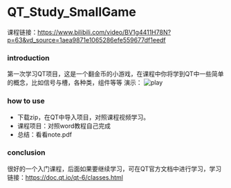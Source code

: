 # QT_Study_SmallGame
课程链接：https://www.bilibili.com/video/BV1g4411H78N?p=63&vd_source=1aea9871e1065286efe559677df1eedf
### introduction
  第一次学习QT项目，这是一个翻金币的小游戏，在课程中你将学到QT中一些简单的概念，比如信号与槽，各种类，组件等等
  演示：
            ![play](https://user-images.githubusercontent.com/46807204/197924220-7b02ad57-f4cc-4a4f-85f8-c0e049e45fbc.gif)
### how to use
  - 下载zip，在QT中导入项目，对照课程视频学习。
  - 课程项目：对照word教程自己完成
  - 总结：看看note.pdf
### conclusion
  很好的一个入门课程，后面如果要继续学习，可在QT官方文档中进行学习，学习链接：https://doc.qt.io/qt-6/classes.html
 
